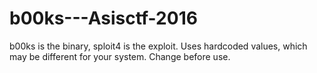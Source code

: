 # b00ks---Asisctf-2016
b00ks is the binary, sploit4 is the exploit.
Uses hardcoded values, which may be different for your system. Change before use.
